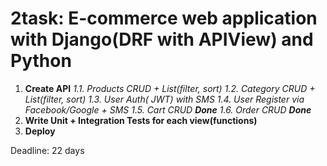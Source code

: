 # 2task:  E-commerce web application with Django(DRF with APIView) and Python

1.  **Create API**
   _1.1. Products CRUD + List(filter, sort)
   1.2. Category CRUD + List(filter, sort)
   1.3. User Auth( JWT) with SMS
   1.4. User Register via Facebook/Google + SMS
   1.5. Cart CRUD **Done**
   1.6. Order CRUD **Done**_ 
2. **Write Unit + Integration Tests for each view(functions)**
3. **Deploy**
 
Deadline: 22 days
